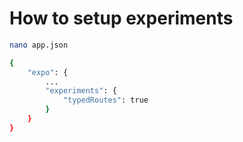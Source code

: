 # How to setup experiments

```bash
nano app.json
```

```bash
{
    "expo": {
        ...
        "experiments": {
            "typedRoutes": true
        }
    }
}
```